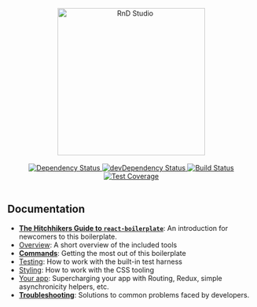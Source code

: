 <div align="center">
  <img src="https://github.com/RnDStudio/embed-articles/blob/master/app/images/rnd-studio-logo/rnd-studio-logo-transparent-large.png?raw=true" alt="RnD Studio" align="center" width="300" />
</div>

<br />

<div align="center">
  <!-- Dependency Status -->
  <a href="https://david-dm.org/RnDStudio/embed-articles">
    <img src="https://david-dm.org/RnDStudio/embed-articles.svg" alt="Dependency Status" />
  </a>
  <!-- devDependency Status -->
  <a href="https://david-dm.org/RnDStudio/embed-articles#info=devDependencies">
    <img src="https://david-dm.org/RnDStudio/embed-articles/dev-status.svg" alt="devDependency Status" />
  </a>
  <!-- Build Status -->
  <a href="https://circleci.com/gh/RnDStudio/embed-articles">
    <img src="https://circleci.com/gh/RnDStudio/embed-articles.svg?style=svg&circle-token=2ef7da214af86f3d20c0632fab6265a0d3affc7b" alt="Build Status" />
  </a>
  <!-- Test Coverage -->
  <a href="https://coveralls.io/r/react-boilerplate/react-boilerplate">
    <img src="https://coveralls.io/repos/github/react-boilerplate/react-boilerplate/badge.svg" alt="Test Coverage" />
  </a>
</div>

<br />


## Documentation

- [**The Hitchhikers Guide to `react-boilerplate`**](docs/general/introduction.md): An introduction for newcomers to this boilerplate.
- [Overview](docs/general): A short overview of the included tools
- [**Commands**](docs/general/commands.md): Getting the most out of this boilerplate
- [Testing](docs/testing): How to work with the built-in test harness
- [Styling](docs/css): How to work with the CSS tooling
- [Your app](docs/js): Supercharging your app with Routing, Redux, simple
  asynchronicity helpers, etc.
- [**Troubleshooting**](docs/general/gotchas.md): Solutions to common problems faced by developers.

